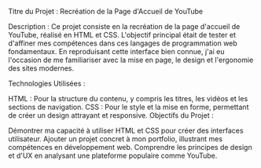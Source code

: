 Titre du Projet : Recréation de la Page d'Accueil de YouTube

Description :
Ce projet consiste en la recréation de la page d'accueil de YouTube, réalisé en HTML et CSS. L'objectif principal était de tester et d'affiner mes compétences dans ces langages de programmation web fondamentaux. En reproduisant cette interface bien connue, j'ai eu l'occasion de me familiariser avec la mise en page, le design et l'ergonomie des sites modernes.

Technologies Utilisées :

HTML : Pour la structure du contenu, y compris les titres, les vidéos et les sections de navigation.
CSS : Pour le style et la mise en forme, permettant de créer un design attrayant et responsive.
Objectifs du Projet :

Démontrer ma capacité à utiliser HTML et CSS pour créer des interfaces utilisateur.
Ajouter un projet concret à mon portfolio, illustrant mes compétences en développement web.
Comprendre les principes de design et d'UX en analysant une plateforme populaire comme YouTube.

